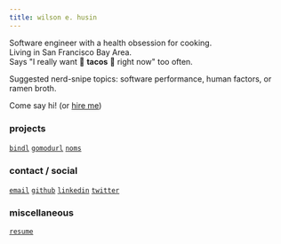 ```yaml
---
title: wilson e. husin
---
```


Software engineer with a health obsession for cooking.    
Living in San Francisco Bay Area.    
Says "I really want 🌮 **tacos** 🌮 right now" too often.

Suggested nerd-snipe topics: software performance, human factors, or ramen broth.

Come say hi! (or [hire me](/hire-me))

### projects

[`bindl`](https://bindl.dev)
[`gomodurl`](https://go.husin.dev/gomodurl)
[`noms`](https://noms.pages.dev)

### contact / social

[`email`](mailto:wilson@husin.dev)
[`github`](https://github.com/wilsonehusin)
[`linkedin`](https://linkedin.con/in/wilsonehusin)
[`twitter`](https://twitter.com/wilsonehusin)

### miscellaneous

[`resume`](/Wilson_Husin_Resume.pdf)